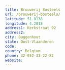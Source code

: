 ```yaml
---
title: Brouwerij Bosteels
url: /brouwerij-bosteels/
latitude: 51.0138
longitude: 4.2018
address1: Kerkstraat 92
address2: 
city: Buggenhout
state: Oost-Vlaanderen
code: 
country: Belgium
phone: 32-052-33-22-82
website: 
---
```


